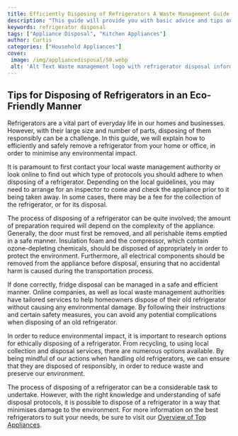 ```yaml
---
title: Efficiently Disposing of Refrigerators A Waste Management Guide
description: "This guide will provide you with basic advice and tips on how to properly and efficiently dispose of old andor broken refrigerators Information provided will help keep your refrigerator out of landfills and reduce environmental impact"
keywords: refrigerator disposal
tags: ["Appliance Disposal", "Kitchen Appliances"]
author: Curtis
categories: ["Household Appliances"]
cover: 
 image: /img/appliancedisposal/58.webp
 alt: 'Alt Text Waste management logo with refrigerator disposal information'
---
```

## Tips for Disposing of Refrigerators in an Eco-Friendly Manner 
Refrigerators are a vital part of everyday life in our homes and businesses. However, with their large size and number of parts, disposing of them responsibly can be a challenge. In this guide, we will explain how to efficiently and safely remove a refrigerator from your home or office, in order to minimise any environmental impact. 

It is paramount to first contact your local waste management authority or look online to find out which type of protocols you should adhere to when disposing of a refrigerator. Depending on the local guidelines, you may need to arrange for an inspector to come and check the appliance prior to it being taken away. In some cases, there may be a fee for the collection of the refrigerator, or for its disposal. 

The process of disposing of a refrigerator can be quite involved; the amount of preparation required will depend on the complexity of the appliance. Generally, the door must first be removed, and all perishable items emptied in a safe manner. Insulation foam and the compressor, which contain ozone-depleting chemicals, should be disposed of appropriately in order to protect the environment. Furthermore, all electrical components should be removed from the appliance before disposal, ensuring that no accidental harm is caused during the transportation process. 

If done correctly, fridge disposal can be managed in a safe and efficient manner. Online companies, as well as local waste management authorities have tailored services to help homeowners dispose of their old refrigerator without causing any environmental damage. By following their instructions and certain safety measures, you can avoid any potential complications when disposing of an old refrigerator.

In order to reduce environmental impact, it is important to research options for ethically disposing of a refrigerator. From recycling, to using local collection and disposal services, there are numerous options available. By being mindful of our actions when handling old refrigerators, we can ensure that they are disposed of responsibly, in order to reduce waste and preserve our environment. 

The process of disposing of a refrigerator can be a considerable task to undertake. However, with the right knowledge and understanding of safe disposal protocols, it is possible to dispose of a refrigerator in a way that minimises damage to the environment. For more information on the best refrigerators to suit your needs, be sure to visit our [Overview of Top Appliances](./pages/appliance-overview).
